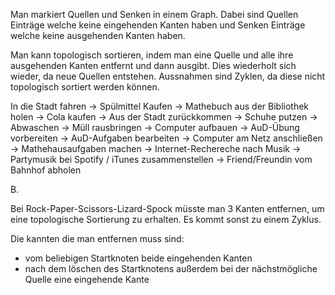 Man markiert Quellen und Senken in einem Graph. Dabei sind Quellen
Einträge welche keine eingehenden Kanten haben und Senken Einträge
welche keine ausgehenden Kanten haben. 

Man kann topologisch sortieren, indem man eine Quelle und alle ihre
ausgehenden Kanten entfernt und dann ausgibt. Dies wiederholt sich wieder,
da neue Quellen entstehen. Aussnahmen sind Zyklen, da diese nicht
topologisch sortiert werden können.

In die Stadt fahren -> Spülmittel Kaufen -> Mathebuch aus der Bibliothek holen
-> Cola kaufen -> Aus der Stadt zurückkommen -> Schuhe putzen -> Abwaschen
-> Müll rausbringen -> Computer aufbauen -> AuD-Übung vorbereiten -> AuD-Aufgaben bearbeiten
-> Computer am Netz anschließen -> Mathehausaufgaben machen -> Internet-Rechereche nach Musik
-> Partymusik bei Spotify / iTunes zusammenstellen -> Friend/Freundin vom Bahnhof abholen

B.

Bei Rock-Paper-Scissors-Lizard-Spock müsste man 3 Kanten entfernen, um
eine topologische Sortierung zu erhalten. Es kommt sonst zu einem Zyklus.

Die kannten die man entfernen muss sind:
- vom beliebigen Startknoten beide eingehenden Kanten
- nach dem löschen des Startknotens außerdem bei der nächstmögliche Quelle eine eingehende Kante
